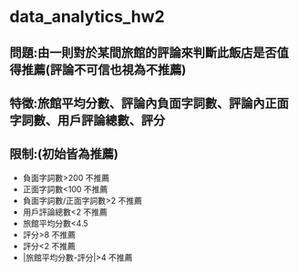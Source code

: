# data_analytics_hw2

## 問題:由一則對於某間旅館的評論來判斷此飯店是否值得推薦(評論不可信也視為不推薦)

## 特徵:旅館平均分數、評論內負面字詞數、評論內正面字詞數、用戶評論總數、評分

## 限制:(初始皆為推薦)

- 負面字詞數>200 不推薦
- 正面字詞數<100 不推薦
- 負面字詞數/正面字詞數>2 不推薦
- 用戶評論總數<2 不推薦
- 旅館平均分數<4.5
- 評分>8 不推薦
- 評分<2 不推薦
- |旅館平均分數-評分|>4 不推薦
